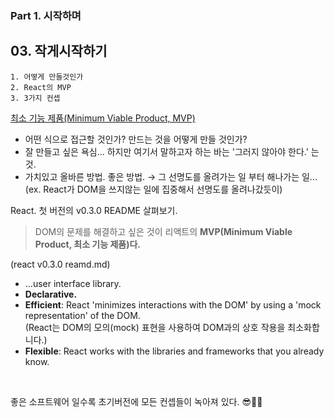 ### Part 1. 시작하며

## 03. 작게시작하기

```
1. 어떻게 만들것인가
2. React의 MVP
3. 3가지 컨셉
```

[최소 기능 제품(Minimum Viable Product, MVP)](https://ko.wikipedia.org/wiki/%EC%B5%9C%EC%86%8C_%EA%B8%B0%EB%8A%A5_%EC%A0%9C%ED%92%88)

- 어떤 식으로 접근할 것인가? 만드는 것을 어떻게 만들 것인가?
- 잘 만들고 싶은 욕심... 하지만 여기서 말하고자 하는 바는 '그러지 않아야 한다.' 는 것.
- 가치있고 올바른 방법. 좋은 방법. → 그 선명도를 올려가는 일 부터 해나가는 일... (ex. React가 DOM을 쓰지않는 일에 집중해서 선명도를 올려나갔듯이)

React. 첫 버전의 v0.3.0 README 살펴보기.
> DOM의 문제를 해결하고 싶은 것이 리액트의 **MVP(Minimum Viable Product, 최소 기능 제품)다.**

(react v0.3.0 reamd.md)

- ...user interface library.
- **Declarative.**
- **Efficient**: React 'minimizes interactions with the DOM' by using a 'mock representation' of the DOM. <br />
  (React는 DOM의 모의(mock) 표현을 사용하여 DOM과의 상호 작용을 최소화합니다.)
- **Flexible**: React works with the libraries and frameworks that you already know.

<br />

좋은 소프트웨어 일수록 초기버전에 모든 컨셉들이 녹아져 있다. 😎👍🏻
